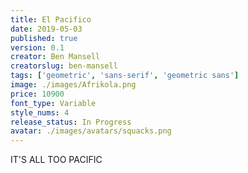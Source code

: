 ```yaml
---
title: El Pacifico
date: 2019-05-03
published: true
version: 0.1
creator: Ben Mansell
creatorslug: ben-mansell
tags: ['geometric', 'sans-serif', 'geometric sans']
image: ./images/Afrikola.png
price: 10900
font_type: Variable
style_nums: 4
release_status: In Progress
avatar: ./images/avatars/squacks.png
---
```


IT'S ALL TOO PACIFIC